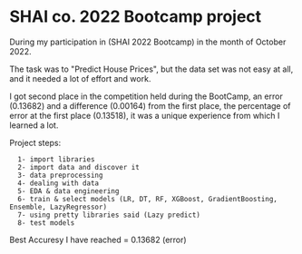 <h1> SHAI co. 2022 Bootcamp project </h1>

<p> During my participation in (SHAI 2022 Bootcamp) in the month of October 2022.

The task was to "Predict House Prices", but the data set was not easy at all, and it needed a lot of effort and work.

I got second place in the competition held during the BootCamp, an error (0.13682) and a difference (0.00164) from the first place, the percentage of error at the first place (0.13518), it was a unique experience from which I learned a lot.

Project steps:

      1- import libraries
      2- import data and discover it
      3- data preprocessing 
      4- dealing with data 
      5- EDA & data engineering
      6- train & select models (LR, DT, RF, XGBoost, GradientBoosting, Ensemble, LazyRegressor)
      7- using pretty libraries said (Lazy predict)
      8- test models
      
</p>

<p> Best Accuresy I have reached = 0.13682 (error) </p>
